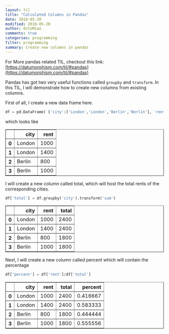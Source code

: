 ```yaml
---
layout: til
title: "Calculated Columns in Pandas"
date: 2018-05-20
modified: 2018-05-20
author: OctoMiao
comments: true
categories: programming
filter: programming
summary: Create new columns in pandas
---
```



For More pandas related TIL, checkout this link: [https://datumorphism.com/til/#pandas](https://datumorphism.com/til/#pandas)

Pandas has got two very useful functions called `groupby` and `transform`. In this TIL, I will demonstrate how to create new columns from existing columns.

First of all, I create a new data frame here.

```python
df = pd.DataFrame( {'city':['London','London','Berlin','Berlin'], 'rent': [1000, 1400, 800, 1000]} )
```

which looks like

<div>
<style scoped>
    .dataframe tbody tr th:only-of-type {
        vertical-align: middle;
    }

    .dataframe tbody tr th {
        vertical-align: top;
    }

    .dataframe thead th {
        text-align: right;
    }
</style>
<table border="1" class="dataframe">
  <thead>
    <tr style="text-align: right;">
      <th></th>
      <th>city</th>
      <th>rent</th>
    </tr>
  </thead>
  <tbody>
    <tr>
      <th>0</th>
      <td>London</td>
      <td>1000</td>
    </tr>
    <tr>
      <th>1</th>
      <td>London</td>
      <td>1400</td>
    </tr>
    <tr>
      <th>2</th>
      <td>Berlin</td>
      <td>800</td>
    </tr>
    <tr>
      <th>3</th>
      <td>Berlin</td>
      <td>1000</td>
    </tr>
  </tbody>
</table>
</div>


I will create a new column called total, which will host the total rents of the corresponding cities.

```python
df['total'] = df.groupby('city').transform('sum')
```


<div>
<style scoped>
    .dataframe tbody tr th:only-of-type {
        vertical-align: middle;
    }

    .dataframe tbody tr th {
        vertical-align: top;
    }

    .dataframe thead th {
        text-align: right;
    }
</style>
<table border="1" class="dataframe">
  <thead>
    <tr style="text-align: right;">
      <th></th>
      <th>city</th>
      <th>rent</th>
      <th>total</th>
    </tr>
  </thead>
  <tbody>
    <tr>
      <th>0</th>
      <td>London</td>
      <td>1000</td>
      <td>2400</td>
    </tr>
    <tr>
      <th>1</th>
      <td>London</td>
      <td>1400</td>
      <td>2400</td>
    </tr>
    <tr>
      <th>2</th>
      <td>Berlin</td>
      <td>800</td>
      <td>1800</td>
    </tr>
    <tr>
      <th>3</th>
      <td>Berlin</td>
      <td>1000</td>
      <td>1800</td>
    </tr>
  </tbody>
</table>
</div>


Next, I will create a new column called percent which will contain the percentage

```python
df['percent'] = df['rent']/df['total']
```


<div>
<style scoped>
    .dataframe tbody tr th:only-of-type {
        vertical-align: middle;
    }

    .dataframe tbody tr th {
        vertical-align: top;
    }

    .dataframe thead th {
        text-align: right;
    }
</style>
<table border="1" class="dataframe">
  <thead>
    <tr style="text-align: right;">
      <th></th>
      <th>city</th>
      <th>rent</th>
      <th>total</th>
      <th>percent</th>
    </tr>
  </thead>
  <tbody>
    <tr>
      <th>0</th>
      <td>London</td>
      <td>1000</td>
      <td>2400</td>
      <td>0.416667</td>
    </tr>
    <tr>
      <th>1</th>
      <td>London</td>
      <td>1400</td>
      <td>2400</td>
      <td>0.583333</td>
    </tr>
    <tr>
      <th>2</th>
      <td>Berlin</td>
      <td>800</td>
      <td>1800</td>
      <td>0.444444</td>
    </tr>
    <tr>
      <th>3</th>
      <td>Berlin</td>
      <td>1000</td>
      <td>1800</td>
      <td>0.555556</td>
    </tr>
  </tbody>
</table>
</div>
